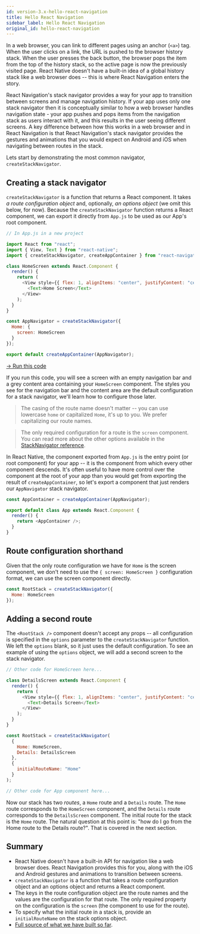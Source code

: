 ```yaml
---
id: version-3.x-hello-react-navigation
title: Hello React Navigation
sidebar_label: Hello React Navigation
original_id: hello-react-navigation
---
```


In a web browser, you can link to different pages using an anchor (`<a>`) tag. When the user clicks on a link, the URL is pushed to the browser history stack. When the user presses the back button, the browser pops the item from the top of the history stack, so the active page is now the previously visited page. React Native doesn't have a built-in idea of a global history stack like a web browser does -- this is where React Navigation enters the story.

React Navigation's stack navigator provides a way for your app to transition between screens and manage navigation history. If your app uses only one stack navigator then it is conceptually similar to how a web browser handles navigation state - your app pushes and pops items from the navigation stack as users interact with it, and this results in the user seeing different screens. A key difference between how this works in a web browser and in React Navigation is that React Navigation's stack navigator provides the gestures and animations that you would expect on Android and iOS when navigating between routes in the stack.

Lets start by demonstrating the most common navigator, `createStackNavigator`.

## Creating a stack navigator

`createStackNavigator` is a function that returns a React component. It takes _a route configuration object_ and, optionally, _an options object_ (we omit this below, for now). Because the `createStackNavigator` function returns a React component, we can export it directly from `App.js` to be used as our App's root component.

```javascript
// In App.js in a new project

import React from "react";
import { View, Text } from "react-native";
import { createStackNavigator, createAppContainer } from "react-navigation";

class HomeScreen extends React.Component {
  render() {
    return (
      <View style={{ flex: 1, alignItems: "center", justifyContent: "center" }}>
        <Text>Home Screen</Text>
      </View>
    );
  }
}

const AppNavigator = createStackNavigator({
  Home: {
    screen: HomeScreen
  }
});

export default createAppContainer(AppNavigator);
```

<a href="https://snack.expo.io/@react-navigation/hello-world-v3" target="blank" class="run-code-button">&rarr; Run this code</a>

If you run this code, you will see a screen with an empty navigation bar and a grey content area containing your `HomeScreen` component. The styles you see for the navigation bar and the content area are the default configuration for a stack navigator, we'll learn how to configure those later.

> The casing of the route name doesn't matter -- you can use lowercase `home` or capitalized `Home`, it's up to you. We prefer capitalizing our route names.

> The only required configuration for a route is the `screen` component. You can read more about the other options available in the [StackNavigator reference](stack-navigator.html).

In React Native, the component exported from `App.js` is the entry point (or root component) for your app -- it is the component from which every other component descends. It's often useful to have more control over the component at the root of your app than you would get from exporting the result of `createAppContainer`, so let's export a component that just renders our `AppNavigator` stack navigator.

```js
const AppContainer = createAppContainer(AppNavigator);

export default class App extends React.Component {
  render() {
    return <AppContainer />;
  }
}
```

## Route configuration shorthand

Given that the only route configuration we have for `Home` is the screen component, we don't need to use the `{ screen: HomeScreen }` configuration format, we can use the screen component directly.

```js
const RootStack = createStackNavigator({
  Home: HomeScreen
});
```

## Adding a second route

The `<RootStack />` component doesn't accept any props -- all configuration is specified in the `options` parameter to the `createStackNavigator` function. We left the `options` blank, so it just uses the default configuration. To see an example of using the `options` object, we will add a second screen to the stack navigator.

```js
// Other code for HomeScreen here...

class DetailsScreen extends React.Component {
  render() {
    return (
      <View style={{ flex: 1, alignItems: "center", justifyContent: "center" }}>
        <Text>Details Screen</Text>
      </View>
    );
  }
}

const RootStack = createStackNavigator(
  {
    Home: HomeScreen,
    Details: DetailsScreen
  },
  {
    initialRouteName: "Home"
  }
);

// Other code for App component here...
```

Now our stack has two _routes_, a `Home` route and a `Details` route. The `Home` route corresponds to the `HomeScreen` component, and the `Details` route corresponds to the `DetailsScreen` component. The initial route for the stack is the `Home` route. The natural question at this point is: "how do I go from the Home route to the Details route?". That is covered in the next section.

## Summary

- React Native doesn't have a built-in API for navigation like a web browser does. React Navigation provides this for you, along with the iOS and Android gestures and animations to transition between screens.
- `createStackNavigator` is a function that takes a route configuration object and an options object and returns a React component.
- The keys in the route configuration object are the route names and the values are the configuration for that route. The only required property on the configuration is the `screen` (the component to use for the route).
- To specify what the initial route in a stack is, provide an `initialRouteName` on the stack options object.
- [Full source of what we have built so far](https://snack.expo.io/@react-navigation/hello-react-navigation-v3).
